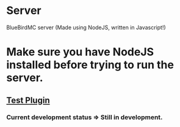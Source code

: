# Server
BlueBirdMC server (Made using NodeJS, written in Javascript!)

# Make sure you have NodeJS installed before trying to run the server.


## [Test Plugin](https://github.com/BlueBirdMC/BBMC-TestPlugin)

### Current development status => Still in development.


